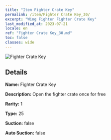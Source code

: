```yaml
---
title: "Item Fighter Crate Key"
permalink: /item/Fighter Crate Key_30/
excerpt: "Wing Fighter Fighter Crate Key"
last_modified_at: 2023-07-21
locale: en
ref: "Fighter Crate Key_30.md"
toc: false
classes: wide
---
```



 ![Fighter Crate Key](/images/item/Fighter_Crate_Key_p.png)



## Details

 **Name:** Fighter Crate Key 

 **Description:** Open the fighter crate once for free

 **Rarity:** 1 

 **Type:** 25 

 **Suction:** false 

 **Auto Suction:** false 


